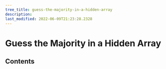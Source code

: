 ```yaml
---
tree_title: guess-the-majority-in-a-hidden-array
description: 
last_modified: 2022-06-09T21:23:28.2328
---
```


# Guess the Majority in a Hidden Array

## Contents
